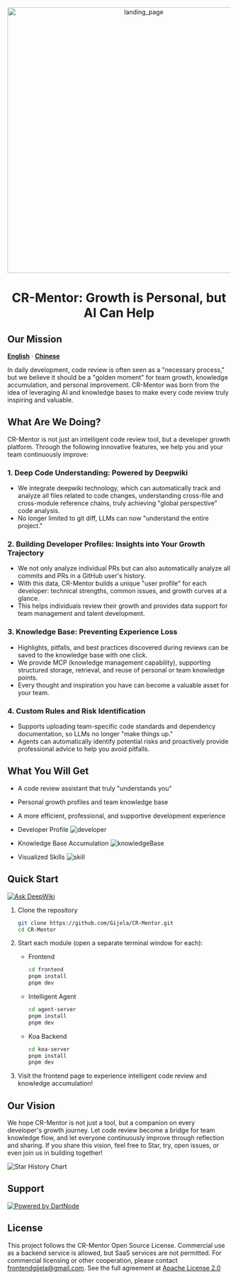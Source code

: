 <div align="center">
  <img alt="landing_page" src="https://pub-dddb5f1064884f6498b3ec0a1c031c0d.r2.dev/landing_cr_mentor.png" width="600">
</div>

<h1 align="center">CR-Mentor: Growth is Personal, but AI Can Help</h1>

## Our Mission

<div>
   <a href="README.md"><strong>English</strong></a> ·
   <a href="README-zh_CN.md"><strong>Chinese</strong></a>
</div>

In daily development, code review is often seen as a "necessary process," but we believe it should be a "golden moment" for team growth, knowledge accumulation, and personal improvement.
CR-Mentor was born from the idea of leveraging AI and knowledge bases to make every code review truly inspiring and valuable.

## What Are We Doing?

CR-Mentor is not just an intelligent code review tool, but a developer growth platform. Through the following innovative features, we help you and your team continuously improve:

### 1. Deep Code Understanding: Powered by Deepwiki

- We integrate deepwiki technology, which can automatically track and analyze all files related to code changes, understanding cross-file and cross-module reference chains, truly achieving "global perspective" code analysis.
- No longer limited to git diff, LLMs can now "understand the entire project."

### 2. Building Developer Profiles: Insights into Your Growth Trajectory

- We not only analyze individual PRs but can also automatically analyze all commits and PRs in a GitHub user's history.
- With this data, CR-Mentor builds a unique "user profile" for each developer: technical strengths, common issues, and growth curves at a glance.
- This helps individuals review their growth and provides data support for team management and talent development.

### 3. Knowledge Base: Preventing Experience Loss

- Highlights, pitfalls, and best practices discovered during reviews can be saved to the knowledge base with one click.
- We provide MCP (knowledge management capability), supporting structured storage, retrieval, and reuse of personal or team knowledge points.
- Every thought and inspiration you have can become a valuable asset for your team.

### 4. Custom Rules and Risk Identification

- Supports uploading team-specific code standards and dependency documentation, so LLMs no longer "make things up."
- Agents can automatically identify potential risks and proactively provide professional advice to help you avoid pitfalls.

## What You Will Get

- A code review assistant that truly "understands you"
- Personal growth profiles and team knowledge base
- A more efficient, professional, and supportive development experience

- Developer Profile
  ![developer](https://pub-d5e0d3c6480d4602a6c19db77e050e13.r2.dev/developer.png)

- Knowledge Base Accumulation
  ![knowledgeBase](https://pub-d5e0d3c6480d4602a6c19db77e050e13.r2.dev/knowledge_base.png)

- Visualized Skills
  ![skill](https://pub-d5e0d3c6480d4602a6c19db77e050e13.r2.dev/graph.png)

## Quick Start

[![Ask DeepWiki](https://deepwiki.com/badge.svg)](https://deepwiki.com/Gijela/CR-Mentor)

1. Clone the repository

   ```bash
   git clone https://github.com/Gijela/CR-Mentor.git
   cd CR-Mentor
   ```

2. Start each module (open a separate terminal window for each):

   - Frontend
     ```bash
     cd frontend
     pnpm install
     pnpm dev
     ```
   - Intelligent Agent
     ```bash
     cd agent-server
     pnpm install
     pnpm dev
     ```
   - Koa Backend
     ```bash
     cd koa-server
     pnpm install
     pnpm dev
     ```

3. Visit the frontend page to experience intelligent code review and knowledge accumulation!

## Our Vision

We hope CR-Mentor is not just a tool, but a companion on every developer's growth journey.
Let code review become a bridge for team knowledge flow, and let everyone continuously improve through reflection and sharing.
If you share this vision, feel free to Star, try, open issues, or even join us in building together!

![Star History Chart](https://api.star-history.com/svg?repos=Gijela/CR-Mentor&type=Date)

## Support
[![Powered by DartNode](https://dartnode.com/branding/DN-Open-Source-sm.png)](https://dartnode.com "Powered by DartNode - Free VPS for Open Source")

## License

This project follows the CR-Mentor Open Source License. Commercial use as a backend service is allowed, but SaaS services are not permitted.
For commercial licensing or other cooperation, please contact frontendgijela@gmail.com.
See the full agreement at [Apache License 2.0](./LICENSE)
